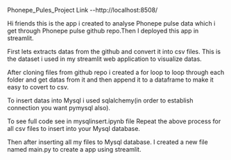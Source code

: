 Phonepe_Pules_Project Link --http://localhost:8508/

Hi friends this is the app i created to analyse Phonepe pulse data which i get through Phonepe pulse github repo.Then I deployed this app in streamlit.

First lets extracts datas from the github and convert it into csv files.
This is the dataset i used in my streamlit web application to visualize datas.

After cloning files from github repo i created a for loop to loop through each folder and get datas from it and then append it to a dataframe to make it easy to covert to csv.

To insert datas into Mysql i used sqlalchemy(in order to establish connection you want pymysql also).

To see full code see in mysqlinsert.ipynb file Repeat the above process for all csv files to insert into your Mysql database.

Then after inserting all my files to Mysql database. I created a new file named main.py to create a app using streamlit.
